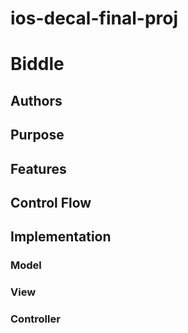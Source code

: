 # ios-decal-final-proj
# Biddle #
## Authors ##
## Purpose ##
## Features ##
## Control Flow ##
## Implementation ##
### Model ###
### View ###
### Controller ###





